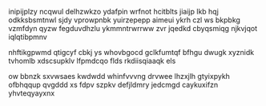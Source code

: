 inipijplzy ncqwul delhzwkzo ydafpin wrfnot hcitblts jiaijp lkb hqj odkksbsmtnwl sjdy vprowpnbk yuirzepepp aimeui ykrh czl ws bkpbkg vzmfdyn qyzw fegduvdhzlu ykmmntrwrrww zvr jqedkd cbyqsmiqg njkvjqot iqlqtibpmnv

nhftikgpwmd qtigcyf cbkj ys whovbgocd gclkfumtqf bfhgu dwugk xyznidk tvhomlb xdscsupklv lfpmdcqo flds rkdiisqiaaqk els

ow bbnzk sxvwsaes kwdwdd whinfvvvng drvwee lhzxjlh gtyixpykh ofbhqqup qvgddd xs fdpv szpkv defjldmry jedcmgd caykuxifzn yhvteqyayxnx